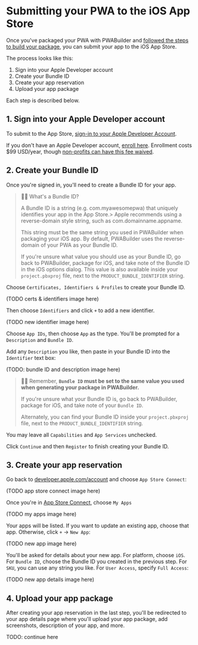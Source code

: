 ﻿# Submitting your PWA to the iOS App Store

Once you've packaged your PWA with PWABuilder and [followed the steps to build your package](/next-steps.md), you can submit your app to the iOS App Store.

The process looks like this:

1. Sign into your Apple Developer account
2. Create your Bundle ID
3. Create your app reservation
4. Upload your app package

Each step is described below.

## 1. Sign into your Apple Developer account

To submit to the App Store, [sign-in to your Apple Developer Account](https://developer.apple.com/account/).

If you don't have an Apple Developer account, [enroll here](https://developer.apple.com/programs/enroll). Enrollment costs $99 USD/year, though [non-profits can have this fee waived](https://developer.apple.com/support/membership-fee-waiver/).

## 2. Create your Bundle ID

Once you're signed in, you'll need to create a Bundle ID for your app. 

> 💁‍♀️ What's a Bundle ID?
> 
> A Bundle ID is a string (e.g. com.myawesomepwa) that uniquely identifies your app in the App Store.> 
> Apple recommends using a reverse-domain style string, such as com.domainname.appname.
>
> This string must be the same string you used in PWABuilder when packaging your iOS app. By default, PWABuilder uses the reverse-domain of your PWA as your Bundle ID.
>
> If you're unsure what value you should use as your Bundle ID, go back to PWABuilder, package for iOS, and take note of the Bundle ID in the iOS options dialog. This value is also available inside your `project.pbxproj` file, next to the `PRODUCT_BUNDLE_IDENTIFIER` string.

Choose `Certificates, Identifiers & Profiles` to create your Bundle ID.

(TODO certs & identifiers image here)

Then choose `Identifiers` and click `+` to add a new identifier.

(TODO new identifier image here)

Choose `App IDs`, then choose `App` as the type. You'll be prompted for a `Description` and `Bundle ID`.

Add any `Description` you like, then paste in your Bundle ID into the `Identifier` text box:

(TODO: bundle ID and description image here)

> 💁‍♂️ Remember, **`Bundle ID` must be set to the same value you used when generating your package in PWABuilder.**
> 
> If you're unsure what your Bundle ID is, go back to PWABuilder, package for iOS, and take note of your `Bundle ID`.
> 
> Alternately, you can find your Bundle ID inside your `project.pbxproj` file, next to the `PRODUCT_BUNDLE_IDENTIFIER` string.

You may leave all `Capabilities` and `App Services` unchecked.

Click `Continue` and then `Register` to finish creating your Bundle ID.

## 3. Create your app reservation

Go back to [developer.apple.com/account](https://developer.apple.com/account/) and choose `App Store Connect`:

(TODO app store connect image here)

Once you're in [App Store Connect](https://appstoreconnect.apple.com), choose `My Apps`

(TODO my apps image here)

Your apps will be listed. If you want to update an existing app, choose that app. Otherwise, click `+` -> `New App`:

(TODO new app image here)

You'll be asked for details about your new app. For platform, choose `iOS`. For `Bundle ID`, choose the Bundle ID you created in the previous step. For `SKU`, you can use any string you like. For `User Access`, specify `Full Access`:

(TODO new app details image here)

## 4. Upload your app package

After creating your app reservation in the last step, you'll be redirected to your app details page where you'll upload your app package, add screenshots, description of your app, and more.

TODO: continue here